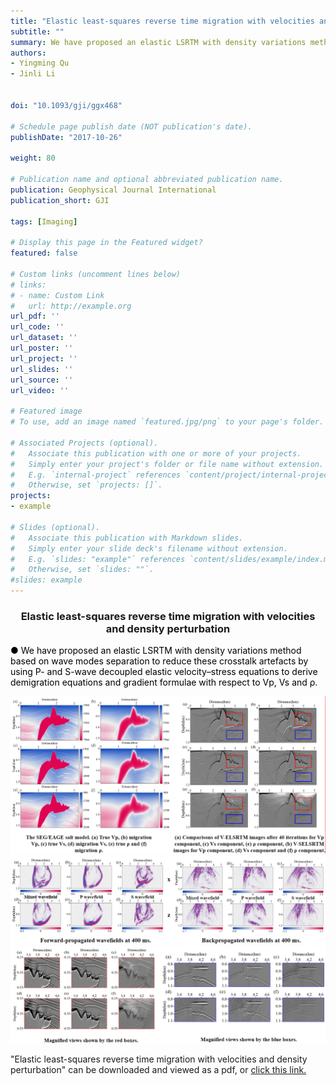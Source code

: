 ```yaml
---
title: "Elastic least-squares reverse time migration with velocities and density perturbation"
subtitle: ""
summary: We have proposed an elastic LSRTM with density variations method based on wave modes separation to reduce these crosstalk artefacts by using P- and S-wave decoupled elastic velocity–stress equations to derive demigration equations and gradient formulae with respect to Vp, Vs and ρ. Numerical experiments with synthetic data demonstrate the capability and superiority of the proposed method. 
authors:
- Yingming Qu
- Jinli Li


doi: "10.1093/gji/ggx468"

# Schedule page publish date (NOT publication's date).
publishDate: "2017-10-26"

weight: 80

# Publication name and optional abbreviated publication name.
publication: Geophysical Journal International
publication_short: GJI

tags: [Imaging]

# Display this page in the Featured widget?
featured: false

# Custom links (uncomment lines below)
# links:
# - name: Custom Link
#   url: http://example.org
url_pdf: ''
url_code: ''
url_dataset: ''
url_poster: ''
url_project: ''
url_slides: ''
url_source: ''
url_video: ''

# Featured image
# To use, add an image named `featured.jpg/png` to your page's folder. 

# Associated Projects (optional).
#   Associate this publication with one or more of your projects.
#   Simply enter your project's folder or file name without extension.
#   E.g. `internal-project` references `content/project/internal-project/index.md`.
#   Otherwise, set `projects: []`.
projects:
- example

# Slides (optional).
#   Associate this publication with Markdown slides.
#   Simply enter your slide deck's filename without extension.
#   E.g. `slides: "example"` references `content/slides/example/index.md`.
#   Otherwise, set `slides: ""`.
#slides: example
---
```


### <center>Elastic least-squares reverse time migration with velocities and density perturbation<center>

 <font color=black> ● We have proposed an elastic LSRTM with density variations method based on wave modes separation to reduce these crosstalk artefacts by using P- and S-wave decoupled elastic velocity–stress equations to derive demigration equations and gradient formulae with respect to Vp, Vs and ρ.</font>

<div style="text-align: center;">
  <img src="./Elastic least-squares reverse time migration with velocities and density perturbation.assets/image1.png" alt="Image Alt Text" style="max-width: 100%; height: auto;">
</div>

<div style="text-align: center;">
  <img src="./Elastic least-squares reverse time migration with velocities and density perturbation.assets/image2.png" alt="Image Alt Text" style="max-width: 100%; height: auto;">
</div>

<div style="text-align: center;">
  <img src="./Elastic least-squares reverse time migration with velocities and density perturbation.assets/image3.png" alt="Image Alt Text" style="max-width: 100%; height: auto;">
</div>




"Elastic least-squares reverse time migration with velocities and density perturbation" can be downloaded and viewed as a pdf, or [click this link.](https://academic.oup.com/gji/article/212/2/1033/4566520)